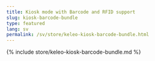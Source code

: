 ```yaml
---
title: Kiosk mode with Barcode and RFID support
slug: kiosk-barcode-bundle
type: featured
lang: sv
permalink: /sv/store/keleo-kiosk-barcode-bundle.html
---
```


{% include store/keleo-kiosk-barcode-bundle.md %}
